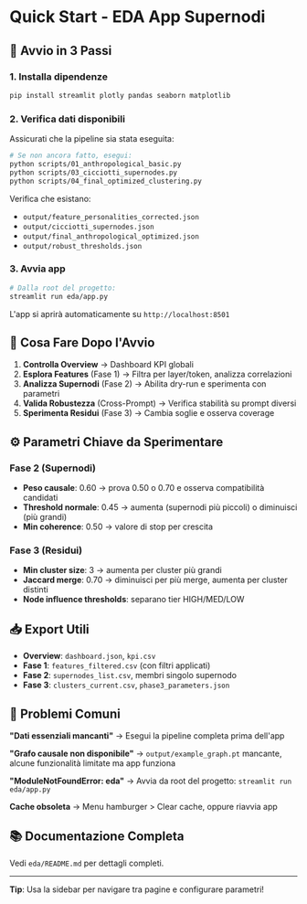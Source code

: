 # Quick Start - EDA App Supernodi

## 🚀 Avvio in 3 Passi

### 1. Installa dipendenze

```bash
pip install streamlit plotly pandas seaborn matplotlib
```

### 2. Verifica dati disponibili

Assicurati che la pipeline sia stata eseguita:

```bash
# Se non ancora fatto, esegui:
python scripts/01_anthropological_basic.py
python scripts/03_cicciotti_supernodes.py
python scripts/04_final_optimized_clustering.py
```

Verifica che esistano:
- `output/feature_personalities_corrected.json`
- `output/cicciotti_supernodes.json`
- `output/final_anthropological_optimized.json`
- `output/robust_thresholds.json`

### 3. Avvia app

```bash
# Dalla root del progetto:
streamlit run eda/app.py
```

L'app si aprirà automaticamente su `http://localhost:8501`

## 🎯 Cosa Fare Dopo l'Avvio

1. **Controlla Overview** → Dashboard KPI globali
2. **Esplora Features** (Fase 1) → Filtra per layer/token, analizza correlazioni
3. **Analizza Supernodi** (Fase 2) → Abilita dry-run e sperimenta con parametri
4. **Valida Robustezza** (Cross-Prompt) → Verifica stabilità su prompt diversi
5. **Sperimenta Residui** (Fase 3) → Cambia soglie e osserva coverage

## ⚙️ Parametri Chiave da Sperimentare

### Fase 2 (Supernodi)
- **Peso causale**: 0.60 → prova 0.50 o 0.70 e osserva compatibilità candidati
- **Threshold normale**: 0.45 → aumenta (supernodi più piccoli) o diminuisci (più grandi)
- **Min coherence**: 0.50 → valore di stop per crescita

### Fase 3 (Residui)
- **Min cluster size**: 3 → aumenta per cluster più grandi
- **Jaccard merge**: 0.70 → diminuisci per più merge, aumenta per cluster distinti
- **Node influence thresholds**: separano tier HIGH/MED/LOW

## 📥 Export Utili

- **Overview**: `dashboard.json`, `kpi.csv`
- **Fase 1**: `features_filtered.csv` (con filtri applicati)
- **Fase 2**: `supernodes_list.csv`, membri singolo supernodo
- **Fase 3**: `clusters_current.csv`, `phase3_parameters.json`

## 🐛 Problemi Comuni

**"Dati essenziali mancanti"**
→ Esegui la pipeline completa prima dell'app

**"Grafo causale non disponibile"**
→ `output/example_graph.pt` mancante, alcune funzionalità limitate ma app funziona

**"ModuleNotFoundError: eda"**
→ Avvia da root del progetto: `streamlit run eda/app.py`

**Cache obsoleta**
→ Menu hamburger > Clear cache, oppure riavvia app

## 📚 Documentazione Completa

Vedi `eda/README.md` per dettagli completi.

---

**Tip**: Usa la sidebar per navigare tra pagine e configurare parametri!

